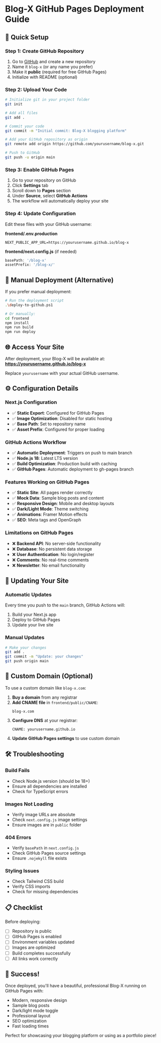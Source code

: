 # Blog-X GitHub Pages Deployment Guide

## 🚀 Quick Setup

### **Step 1: Create GitHub Repository**

1. Go to [GitHub](https://github.com) and create a new repository
2. Name it `blog-x` (or any name you prefer)
3. Make it **public** (required for free GitHub Pages)
4. Initialize with README (optional)

### **Step 2: Upload Your Code**

```bash
# Initialize git in your project folder
git init

# Add all files
git add .

# Commit your code
git commit -m "Initial commit: Blog-X blogging platform"

# Add your GitHub repository as origin
git remote add origin https://github.com/yourusername/blog-x.git

# Push to GitHub
git push -u origin main
```

### **Step 3: Enable GitHub Pages**

1. Go to your repository on GitHub
2. Click **Settings** tab
3. Scroll down to **Pages** section
4. Under **Source**, select **GitHub Actions**
5. The workflow will automatically deploy your site

### **Step 4: Update Configuration**

Edit these files with your GitHub username:

**frontend/.env.production**
```
NEXT_PUBLIC_APP_URL=https://yourusername.github.io/blog-x
```

**frontend/next.config.js** (if needed)
```javascript
basePath: '/blog-x'
assetPrefix: '/blog-x/'
```

## 🔧 Manual Deployment (Alternative)

If you prefer manual deployment:

```bash
# Run the deployment script
.\deploy-to-github.ps1

# Or manually:
cd frontend
npm install
npm run build
npm run deploy
```

## 🌐 Access Your Site

After deployment, your Blog-X will be available at:
**https://yourusername.github.io/blog-x**

Replace `yourusername` with your actual GitHub username.

## ⚙️ Configuration Details

### **Next.js Configuration**
- ✅ **Static Export**: Configured for GitHub Pages
- ✅ **Image Optimization**: Disabled for static hosting
- ✅ **Base Path**: Set to repository name
- ✅ **Asset Prefix**: Configured for proper loading

### **GitHub Actions Workflow**
- ✅ **Automatic Deployment**: Triggers on push to main branch
- ✅ **Node.js 18**: Latest LTS version
- ✅ **Build Optimization**: Production build with caching
- ✅ **GitHub Pages**: Automatic deployment to gh-pages branch

### **Features Working on GitHub Pages**
- ✅ **Static Site**: All pages render correctly
- ✅ **Mock Data**: Sample blog posts and content
- ✅ **Responsive Design**: Mobile and desktop layouts
- ✅ **Dark/Light Mode**: Theme switching
- ✅ **Animations**: Framer Motion effects
- ✅ **SEO**: Meta tags and OpenGraph

### **Limitations on GitHub Pages**
- ❌ **Backend API**: No server-side functionality
- ❌ **Database**: No persistent data storage
- ❌ **User Authentication**: No login/register
- ❌ **Comments**: No real-time comments
- ❌ **Newsletter**: No email functionality

## 🔄 Updating Your Site

### **Automatic Updates**
Every time you push to the `main` branch, GitHub Actions will:
1. Build your Next.js app
2. Deploy to GitHub Pages
3. Update your live site

### **Manual Updates**
```bash
# Make your changes
git add .
git commit -m "Update: your changes"
git push origin main
```

## 🎯 Custom Domain (Optional)

To use a custom domain like `blog-x.com`:

1. **Buy a domain** from any registrar
2. **Add CNAME file** in `frontend/public/CNAME`:
   ```
   blog-x.com
   ```
3. **Configure DNS** at your registrar:
   ```
   CNAME: yourusername.github.io
   ```
4. **Update GitHub Pages settings** to use custom domain

## 🛠️ Troubleshooting

### **Build Fails**
- Check Node.js version (should be 18+)
- Ensure all dependencies are installed
- Check for TypeScript errors

### **Images Not Loading**
- Verify image URLs are absolute
- Check `next.config.js` image settings
- Ensure images are in `public` folder

### **404 Errors**
- Verify `basePath` in `next.config.js`
- Check GitHub Pages source settings
- Ensure `.nojekyll` file exists

### **Styling Issues**
- Check Tailwind CSS build
- Verify CSS imports
- Check for missing dependencies

## 📋 Checklist

Before deploying:
- [ ] Repository is public
- [ ] GitHub Pages is enabled
- [ ] Environment variables updated
- [ ] Images are optimized
- [ ] Build completes successfully
- [ ] All links work correctly

## 🎉 Success!

Once deployed, you'll have a beautiful, professional Blog-X running on GitHub Pages with:
- Modern, responsive design
- Sample blog posts
- Dark/light mode toggle
- Professional layout
- SEO optimization
- Fast loading times

Perfect for showcasing your blogging platform or using as a portfolio piece!